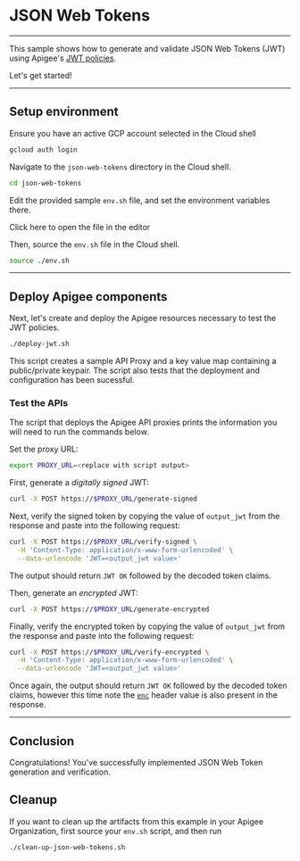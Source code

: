 # JSON Web Tokens

---
This sample shows how to generate and validate JSON Web Tokens (JWT) using Apigee's [JWT policies](https://cloud.google.com/apigee/docs/api-platform/reference/policies/jwt-policies-overview). 

Let's get started!

---

## Setup environment

Ensure you have an active GCP account selected in the Cloud shell

```sh
gcloud auth login
```

Navigate to the `json-web-tokens` directory in the Cloud shell.

```sh
cd json-web-tokens
```

Edit the provided sample `env.sh` file, and set the environment variables there.

Click <walkthrough-editor-open-file filePath="json-web-tokens/env.sh">here</walkthrough-editor-open-file> to open the file in the editor

Then, source the `env.sh` file in the Cloud shell.

```sh
source ./env.sh
```

---

## Deploy Apigee components

Next, let's create and deploy the Apigee resources necessary to test the JWT policies.

```sh
./deploy-jwt.sh
```

This script creates a sample API Proxy and a key value map containing a public/private keypair. The script also tests that the deployment and configuration has been sucessful.


### Test the APIs

The script that deploys the Apigee API proxies prints the information you will need to run the commands below.

Set the proxy URL:
```sh
export PROXY_URL=<replace with script output>
```

First, generate a _digitally signed_ JWT:
```sh
curl -X POST https://$PROXY_URL/generate-signed
```

Next, verify the signed token by copying the value of `output_jwt` from the response and paste into the following request:
```sh
curl -X POST https://$PROXY_URL/verify-signed \
  -H 'Content-Type: application/x-www-form-urlencoded' \
  --data-urlencode 'JWT=<output_jwt value>'
```

The output should return `JWT OK` followed by the decoded token claims.

Then, generate an _encrypted_ JWT:
```sh
curl -X POST https://$PROXY_URL/generate-encrypted
```

Finally, verify the encrypted token by copying the value of `output_jwt` from the response and paste into the following request:
```sh
curl -X POST https://$PROXY_URL/verify-encrypted \
  -H 'Content-Type: application/x-www-form-urlencoded' \
  --data-urlencode 'JWT=<output_jwt value>'
```

Once again, the output should return `JWT OK` followed by the decoded token claims, however this time note the [`enc`](https://www.rfc-editor.org/rfc/rfc7516#section-4.1.2) header value is also present in the response.

---
## Conclusion

<walkthrough-conclusion-trophy></walkthrough-conclusion-trophy>

Congratulations! You've successfully implemented JSON Web Token generation and verification.

<walkthrough-inline-feedback></walkthrough-inline-feedback>

## Cleanup

If you want to clean up the artifacts from this example in your Apigee Organization, first source your `env.sh` script, and then run

```bash
./clean-up-json-web-tokens.sh
```
